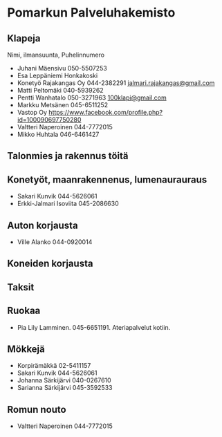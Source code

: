 # Pomarkun Palveluhakemisto

## Klapeja
Nimi, ilmansuunta, Puhelinnumero

- Juhani Mäensivu 050-5507253
- Esa Leppäniemi Honkakoski
- Konetyö Rajakangas Oy 044-2382291 jalmari.rajakangas@gmail.com
- Matti Peltomäki 040-5939262
- Pentti Wanhatalo 050-3271963 100klapi@gmail.com
- Markku Metsänen 045-6511252
- Vastop Oy https://www.facebook.com/profile.php?id=100090697750280
- Valtteri Naperoinen 044-7772015
- Mikko Huhtala 046-6461427
  
## Talonmies ja rakennus töitä

## Konetyöt, maanrakennenus, lumenaurauraus

- Sakari Kunvik 044-5626061
- Erkki-Jalmari Isoviita 045-2086630
  
## Auton korjausta

- Ville Alanko 044-0920014
  
## Koneiden korjausta

## Taksit

## Ruokaa

- Pia Lily Lamminen. 045-6651191. Ateriapalvelut kotiin.

## Mökkejä

- Korpirämäkkä 02-5411157
- Sakari Kunvik 044-5626061
- Johanna Särkijärvi 040-0267610
- Sarianna Särkijärvi 045-3592533

## Romun nouto

- Valtteri Naperoinen 044-7772015
  
